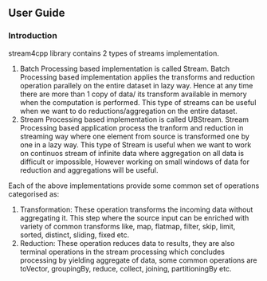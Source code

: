 ## User Guide
### Introduction
stream4cpp library contains 2 types of streams implementation. 
1. Batch Processing based implementation is called Stream.
Batch Processing based implementation applies the transforms and reduction operation parallely on the entire dataset in lazy way. Hence at any time there are more than 1 copy of data/ its transform available in memory when the computation is performed. This type of streams can be useful when we want to do reductions/aggregation on the entire dataset.
2. Stream Processing based implementation is called UBStream.
Stream Processing based application process the tranform and reduction in streaming way where one element from source is transformed one by one in a lazy way. This type of Stream is useful when we want to work on continuos stream of infinite data where aggregation on all data is difficult or impossible, However working on small windows of data for reduction and aggregations will be useful.

Each of the above implementations provide some common set of operations categorised as:
1. Transformation: These operation transforms the incoming data without aggregating it. This step where the source input can be enriched with variety of common transforms like, map, flatmap, filter, skip, limit, sorted, distinct, sliding, fixed etc.
2. Reduction: These operation reduces data to results, they are also terminal operations in the stream processing which concludes processing by yielding aggregate of data, some common operations are toVector, groupingBy, reduce, collect, joining, partitioningBy etc.

